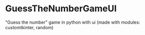 # GuessTheNumberGameUI
"Guess the number" game in python with ui (made with modules: customtkinter, random)
